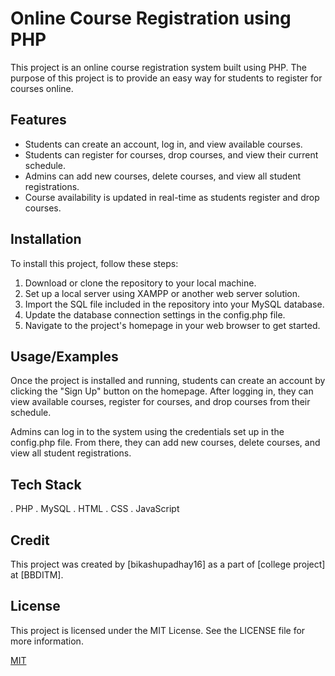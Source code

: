 # Online Course Registration using PHP

This project is an online course registration system built using PHP. The purpose of this project is to provide an easy way for students to register for courses online.

## Features

- Students can create an account, log in, and view available courses.
- Students can register for courses, drop courses, and view their current schedule.
- Admins can add new courses, delete courses, and view all student registrations.
- Course availability is updated in real-time as students register and drop courses.


## Installation

To install this project, follow these steps:

1. Download or clone the repository to your local machine.
2. Set up a local server using XAMPP or another web server solution.
3. Import the SQL file included in the repository into your MySQL database.
4. Update the database connection settings in the config.php file.
5. Navigate to the project's homepage in your web browser to get started.
    
## Usage/Examples

Once the project is installed and running, students can create an account by clicking the "Sign Up" button on the homepage. After logging in, they can view available courses, register for courses, and drop courses from their schedule.

Admins can log in to the system using the credentials set up in the config.php file. From there, they can add new courses, delete courses, and view all student registrations.


## Tech Stack

. PHP
. MySQL
. HTML
. CSS
. JavaScript


## Credit

This project was created by [bikashupadhay16] as a part of [college project] at [BBDITM].
## License


This project is licensed under the MIT License. See the LICENSE file for more information.

[MIT](https://choosealicense.com/licenses/mit/)
